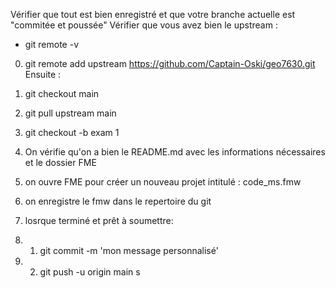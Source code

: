 
Vérifier que tout est bien enregistré et que votre branche actuelle est "commitée et poussée"
Vérifier que vous avez bien le upstream : 
- git remote -v

0. git remote add upstream https://github.com/Captain-Oski/geo7630.git
Ensuite :

1. git checkout main
2. git pull upstream main
3. git checkout -b exam 1
4. On vérifie qu'on a bien le README.md avec les informations nécessaires et le dossier FME
5. on ouvre FME pour créer un nouveau projet intitulé : code_ms.fmw
6. on enregistre le fmw dans le repertoire du git
7. losrque terminé et prêt à soumettre: 
8. 1. git commit -m 'mon message personnalisé'
8. 2. git push -u origin main
   s